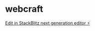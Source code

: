 # webcraft

[Edit in StackBlitz next generation editor ⚡️](https://stackblitz.com/~/github.com/khan7sh/webcraft)